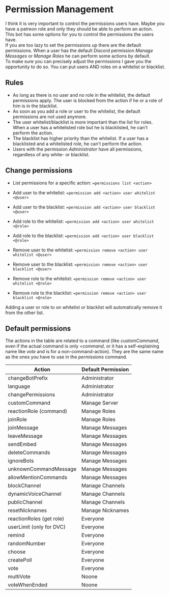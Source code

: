 # Permission Management
I think it is very important to control the permissions users have. Maybe you have a patreon role and only they should be able to perform an action.<br>
This bot has some options for you to control the permissions the users have.<br>
If you are too lazy to set the permissions up there are the default permissions. When a user has the default Discord permission *Manage Messages* or *Manage Roles* he can perform some actions by default.<br>
To make sure you can precisely adjust the permissions I gave you the opportunity to do so. You can put users AND roles on a whitelist or blacklist.

## Rules

* As long as there is no user and no role in the whitelist, the default permissions apply. The user is blocked from the action if he or a role of him is in the blacklist.
* As soon as you add a role or user to the whitelist, the default permissions are not used anymore.
* The user whitelist/blacklist is more important than the list for roles. When a user has a whitelisted role but he is blacklisted, he can't perform the action.
* The blacklist has higher priority than the whitelist. If a user has a blacklisted and a whitelisted role, he can't perform the action.
* Users with the permission *Administrator* have all permissions, regardless of any white- or blacklist.

## Change permissions
* List permissions for a specific action: `=permissions list <action>`

* Add user to the whitelist: `=permission add <action> user whitelist <@user>`
* Add user to the blacklist: `=permission add <action> user blacklist <@user>`
* Add role to the whitelist: `=permission add <action> user whitelist <@role>`
* Add role to the blacklist: `=permission add <action> user blacklist <@role>`

* Remove user to the whitelist: `=permission remove <action> user whitelist <@user>`
* Remove user to the blacklist: `=permission remove <action> user blacklist <@user>`
* Remove role to the whitelist: `=permission remove <action> user whitelist <@role>`
* Remove role to the blacklist: `=permission remove <action> user blacklist <@role>`

Adding a user or role to on whitelist or blacklist will automatically remove it from the other list.

## Default permissions
The actions in the table are related to a command (like *customCommand*, even if the actual command is only *=command*, or it has a self-explaining name like *vote* and is for a non-command-action). They are the same name as the ones you have to use in the *permissions* command.

| Action                   | Default Permission |
|--------------------------|--------------------|
| changeBotPrefix          | Administrator      |
| language                 | Administrator      |
| changePermissions        | Administrator      |
| customCommand            | Manage Server      |
| reactionRole (command)   | Manage Roles       |
| joinRole                 | Manage Roles       |
| joinMessage              | Manage Messages    |
| leaveMessage             | Manage Messages    |
| sendEmbed                | Manage Messages    |
| deleteCommands           | Manage Messages    |
| ignoreBots               | Manage Messages    |
| unknownCommandMessage    | Manage Messages    |
| allowMentionCommands     | Manage Messages    |
| blockChannel             | Manage Channels    |
| dynamicVoiceChannel      | Manage Channels    |
| publicChannel            | Manage Channels    |
| resetNicknames           | Manage Nicknames   |
| reactionRoles (get role) | Everyone           |
| userLimit (only for DVC) | Everyone           |
| remind                   | Everyone           |
| randomNumber             | Everyone           |
| choose                   | Everyone           |
| createPoll               | Everyone           |
| vote                     | Everyone           |
| multiVote                | Noone              |
| voteWhenEnded            | Noone              |